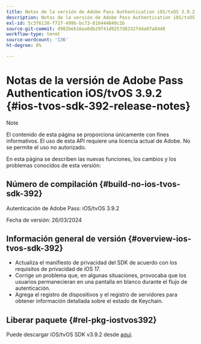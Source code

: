 ```yaml
---
title: Notas de la versión de Adobe Pass Authentication iOS/tvOS 3.9.2
description: Notas de la versión de Adobe Pass Authentication iOS/tvOS 3.9.2
exl-id: 5c3f6138-f727-499b-bc73-816444849c1b
source-git-commit: d982beb16ea0db29f41d0257d8332fd4a07a84d8
workflow-type: tm+mt
source-wordcount: '136'
ht-degree: 0%

---
```


# Notas de la versión de Adobe Pass Authentication iOS/tvOS 3.9.2 {#ios-tvos-sdk-392-release-notes}

>[!NOTE]
>
>El contenido de esta página se proporciona únicamente con fines informativos. El uso de esta API requiere una licencia actual de Adobe. No se permite el uso no autorizado.

En esta página se describen las nuevas funciones, los cambios y los problemas conocidos de esta versión:

## Número de compilación {#build-no-ios-tvos-sdk-392}

Autenticación de Adobe Pass: iOS/tvOS 3.9.2

Fecha de versión: 26/03/2024


## Información general de versión {#overview-ios-tvos-sdk-392}

* Actualiza el manifiesto de privacidad del SDK de acuerdo con los requisitos de privacidad de iOS 17.
* Corrige un problema que, en algunas situaciones, provocaba que los usuarios permanecieran en una pantalla en blanco durante el flujo de autenticación.
* Agrega el registro de dispositivos y el registro de servidores para obtener información detallada sobre el estado de Keychain.


## Liberar paquete {#rel-pkg-iostvos392}

Puede descargar iOS/tvOS SDK v3.9.2 desde [aquí](https://tve.zendesk.com/hc/en-us/articles/204963209-iOS-tvOS-Native-AccessEnabler-Library).
